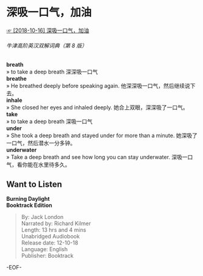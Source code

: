 # 深吸一口气，加油  
[☞ [2018-10-16] 深吸一口气，加油 ](https://mp.weixin.qq.com/s/P2hTTEZNLXBWtNa8WskgeA)    
  
  
###### 牛津高阶英汉双解词典（第 8 版）  
**breath**  
» to take a deep breath 深深吸一口气  
**breathe**  
» He breathed deeply before speaking again. 他深深吸一口气，然后继续说下去。  
**inhale**  
» She closed her eyes and inhaled deeply. 她合上双眼，深深吸了一口气。  
**take**  
» to take a deep breath 深吸一口气  
**under**  
» She took a deep breath and stayed under for more than a minute. 她深吸了一口气，然后潜水一分多钟。  
**underwater**  
» Take a deep breath and see how long you can stay underwater. 深吸一口气，看你能在水里待多久。  
  
## Want to Listen  
**Burning Daylight  
Booktrack Edition**  
>By: Jack London  
Narrated by: Richard Kilmer  
Length: 13 hrs and 4 mins  
Unabridged Audiobook  
Release date: 12-10-18  
Language: English  
Publisher: Booktrack  
  
-EOF-  
